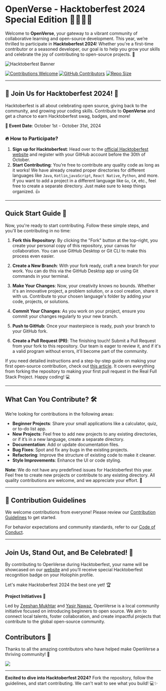 # OpenVerse - Hacktoberfest 2024 Special Edition 🎉👩‍💻👨

Welcome to **OpenVerse**, your gateway to a vibrant community of collaborative learning and open-source development. This year, we’re thrilled to participate in **Hacktoberfest 2024**! Whether you're a first-time contributor or a seasoned developer, our goal is to help you grow your skills and celebrate the joy of contributing to open-source projects. 🚀

![Hacktoberfest Banner](https://res.cloudinary.com/daexigl1r/image/upload/v1707233260/cover_v1ity6.png)

[![Contributions Welcome](https://img.shields.io/badge/Contributions-welcome-violet.svg?style=flat&logo=git)](https://github.com/ZeeshanMukhtar1/OpenVerse)
[![GitHub Contributors](https://img.shields.io/github/contributors/ZeeshanMukhtar1/OpenVerse?color=2b9348)](https://github.com/ZeeshanMukhtar1/OpenVerse/graphs/contributors)
[![Repo Size](https://img.shields.io/github/repo-size/ZeeshanMukhtar1/OpenVerse)](https://github.com/ZeeshanMukhtar1/OpenVerse)

---

## 📣 Join Us for Hacktoberfest 2024! 🍂

Hacktoberfest is all about celebrating open source, giving back to the community, and growing your coding skills. Contribute to **OpenVerse** and get a chance to earn Hacktoberfest swag, badges, and more!

**📅 Event Date**: October 1st - October 31st, 2024

### 🔥 How to Participate?

1. **Sign up for Hacktoberfest**: Head over to the [official Hacktoberfest website](https://hacktoberfest.com/) and register with your GitHub account before the 30th of October.
2. **Start Contributing**: You’re free to contribute any quality code as long as it works! We have already created proper directories for different languages like `Java`, `Kotlin`,`javaScript`, `React Native`, `Python`, and more. If you want to add a project in a different language like `Go`, `C#`, etc., feel free to create a separate directory. Just make sure to keep things organized. 👍

---

## Quick Start Guide 🚀

Now, you're ready to start contributing. Follow these simple steps, and you'll be contributing in no time:

1. **Fork this Repository**: By clicking the "Fork" button at the top-right, you create your personal copy of this repository, your canvas for collaboration. You can use GitHub Desktop or Git CLI to make this process even easier.

2. **Create a New Branch**: With your fork ready, craft a new branch for your work. You can do this via the GitHub Desktop app or using Git commands in your terminal.

3. **Make Your Changes**: Now, your creativity knows no bounds. Whether it's an innovative project, a problem solution, or a cool creation, share it with us. Contribute to your chosen language's folder by adding your code, projects, or solutions.

4. **Commit Your Changes**: As you work on your project, ensure you commit your changes regularly to your new branch.

5. **Push to GitHub**: Once your masterpiece is ready, push your branch to your GitHub fork.

6. **Create a Pull Request (PR)**: The finishing touch! Submit a Pull Request from your fork to this repository. Our team is eager to review it, and if it's a valid program without errors, it'll become part of the community.

If you need detailed instructions and a step-by-step guide on making your first open-source contribution, check out [this article](https://zeeshanmukhtar1.hashnode.dev/your-first-open-source-contribution). It covers everything from forking the repository to making your first pull request in the Real Full Stack Project. Happy coding! 💻

---

## What Can You Contribute? 🛠️

We’re looking for contributions in the following areas:

- **Beginner Projects**: Share your small applications like a calculator, quiz, or to-do list app.
- **New Projects**: Feel free to add new projects to any existing directories, or if it’s in a new language, create a separate directory.
- **Documentation**: Add or update documentation files.
- **Bug Fixes**: Spot and fix any bugs in the existing projects.
- **Refactoring**: Improve the structure of existing code to make it cleaner.
- **Style Improvements**: Enhance the UI or code styling.

**Note**: We do not have any predefined issues for Hacktoberfest this year. Feel free to create new projects or contribute to any existing directory. All quality contributions are welcome, and we appreciate your effort. 🙌

---

## 🚀 Contribution Guidelines

We welcome contributions from everyone! Please review our [Contribution Guidelines](CONTRIBUTION_GUIDELINES.md) to get started.

For behavior expectations and community standards, refer to our [Code of Conduct](CODE_OF_CONDUCT.md).

---

## Join Us, Stand Out, and Be Celebrated! 🎉

By contributing to OpenVerse during Hacktoberfest, your name will be showcased on our [website](https://open-verse.netlify.app/) and you’ll receive special Hacktoberfest recognition badge on your Holophin profile.

Let's make Hacktoberfest 2024 the best one yet! 🏆

**Project Initiatives 🚧**

Led by [Zeeshan Mukhtar](https://www.codewithzeeshan.me/) and [Yasir Nawaz](https://yasirnawaz.me/), OpenVerse is a local community initiative focused on introducing beginners to open source. We aim to connect local talents, foster collaboration, and create impactful projects that contribute to the global open-source community.

## Contributors 💖

Thanks to all the amazing contributors who have helped make OpenVerse a thriving community! 🌟

<a href="https://github.com/ZeeshanMukhtar1/OpenVerse/graphs/contributors">
  <img src="https://contrib.rocks/image?repo=ZeeshanMukhtar1/OpenVerse" />
</a>

---

**Excited to dive into Hacktoberfest 2024?** Fork the repository, follow the guidelines, and start contributing. We can't wait to see what you build! 💻✨
